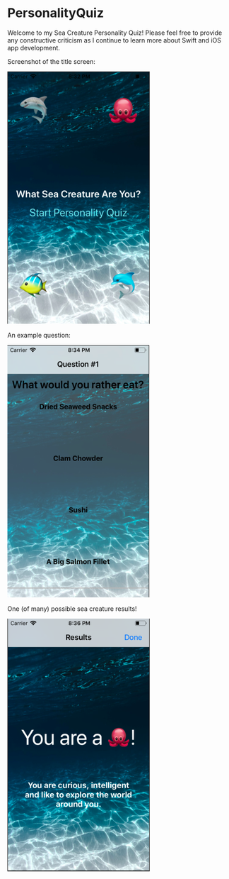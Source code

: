 # PersonalityQuiz

Welcome to my Sea Creature Personality Quiz! Please feel free to provide any constructive criticism as I continue to learn more about Swift and iOS app development.

Screenshot of the title screen:

![Gamescreen](screenshots/titleScreen.png?raw=true "Title")

An example question:

![Gamescreen](screenshots/foodQuestion.png?raw=true "Title")

One (of many) possible sea creature results!

![Gamescreen](screenshots/sampleResult.png?raw=true "Title")
